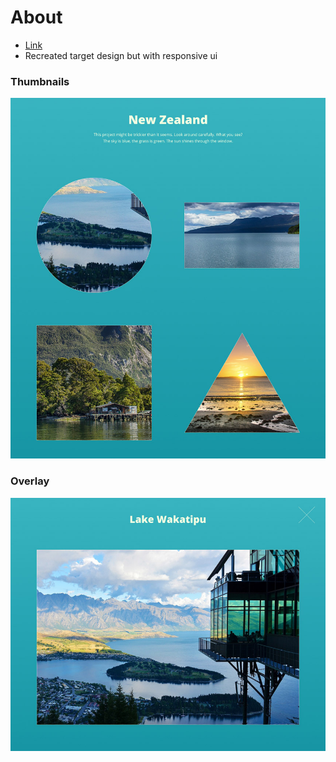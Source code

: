 # About
+ [Link](https://lohit244.github.io/Frontend-Assignment/)
+ Recreated target design but with responsive ui
### Thumbnails
![Xfive Front-end Test Thumbnails](xfive-front-end-test-thumbs.jpg)
### Overlay
![Xfive Front-end Test Overlay](xfive-front-end-test-overlay.jpg)

